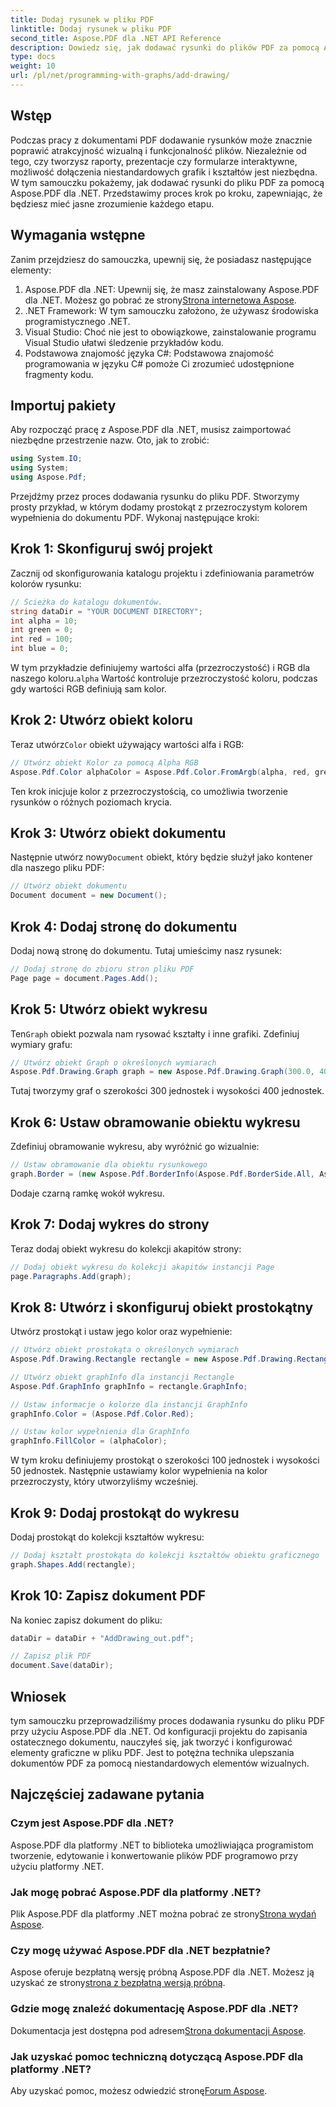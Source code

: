 ```yaml
---
title: Dodaj rysunek w pliku PDF
linktitle: Dodaj rysunek w pliku PDF
second_title: Aspose.PDF dla .NET API Reference
description: Dowiedz się, jak dodawać rysunki do plików PDF za pomocą Aspose.PDF dla .NET. Ten przewodnik krok po kroku obejmuje ustawienia kolorów, dodawanie kształtów i zapisywanie pliku PDF.
type: docs
weight: 10
url: /pl/net/programming-with-graphs/add-drawing/
---
```

## Wstęp

Podczas pracy z dokumentami PDF dodawanie rysunków może znacznie poprawić atrakcyjność wizualną i funkcjonalność plików. Niezależnie od tego, czy tworzysz raporty, prezentacje czy formularze interaktywne, możliwość dołączenia niestandardowych grafik i kształtów jest niezbędna. W tym samouczku pokażemy, jak dodawać rysunki do pliku PDF za pomocą Aspose.PDF dla .NET. Przedstawimy proces krok po kroku, zapewniając, że będziesz mieć jasne zrozumienie każdego etapu.

## Wymagania wstępne

Zanim przejdziesz do samouczka, upewnij się, że posiadasz następujące elementy:

1.  Aspose.PDF dla .NET: Upewnij się, że masz zainstalowany Aspose.PDF dla .NET. Możesz go pobrać ze strony[Strona internetowa Aspose](https://releases.aspose.com/pdf/net/).
2. .NET Framework: W tym samouczku założono, że używasz środowiska programistycznego .NET.
3. Visual Studio: Choć nie jest to obowiązkowe, zainstalowanie programu Visual Studio ułatwi śledzenie przykładów kodu.
4. Podstawowa znajomość języka C#: Podstawowa znajomość programowania w języku C# pomoże Ci zrozumieć udostępnione fragmenty kodu.

## Importuj pakiety

Aby rozpocząć pracę z Aspose.PDF dla .NET, musisz zaimportować niezbędne przestrzenie nazw. Oto, jak to zrobić:

```csharp
using System.IO;
using System;
using Aspose.Pdf;
```

Przejdźmy przez proces dodawania rysunku do pliku PDF. Stworzymy prosty przykład, w którym dodamy prostokąt z przezroczystym kolorem wypełnienia do dokumentu PDF. Wykonaj następujące kroki:

## Krok 1: Skonfiguruj swój projekt

Zacznij od skonfigurowania katalogu projektu i zdefiniowania parametrów kolorów rysunku:

```csharp
// Ścieżka do katalogu dokumentów.
string dataDir = "YOUR DOCUMENT DIRECTORY";
int alpha = 10;
int green = 0;
int red = 100;
int blue = 0;
```

 W tym przykładzie definiujemy wartości alfa (przezroczystość) i RGB dla naszego koloru.`alpha` Wartość kontroluje przezroczystość koloru, podczas gdy wartości RGB definiują sam kolor.

## Krok 2: Utwórz obiekt koloru

 Teraz utwórz`Color` obiekt używający wartości alfa i RGB:

```csharp
// Utwórz obiekt Kolor za pomocą Alpha RGB
Aspose.Pdf.Color alphaColor = Aspose.Pdf.Color.FromArgb(alpha, red, green, blue); // Zapewnij kanał alfa
```

Ten krok inicjuje kolor z przezroczystością, co umożliwia tworzenie rysunków o różnych poziomach krycia.

## Krok 3: Utwórz obiekt dokumentu

 Następnie utwórz nowy`Document` obiekt, który będzie służył jako kontener dla naszego pliku PDF:

```csharp
// Utwórz obiekt dokumentu
Document document = new Document();
```

## Krok 4: Dodaj stronę do dokumentu

Dodaj nową stronę do dokumentu. Tutaj umieścimy nasz rysunek:

```csharp
// Dodaj stronę do zbioru stron pliku PDF
Page page = document.Pages.Add();
```

## Krok 5: Utwórz obiekt wykresu

 Ten`Graph` obiekt pozwala nam rysować kształty i inne grafiki. Zdefiniuj wymiary grafu:

```csharp
// Utwórz obiekt Graph o określonych wymiarach
Aspose.Pdf.Drawing.Graph graph = new Aspose.Pdf.Drawing.Graph(300.0, 400.0);
```

Tutaj tworzymy graf o szerokości 300 jednostek i wysokości 400 jednostek.

## Krok 6: Ustaw obramowanie obiektu wykresu

Zdefiniuj obramowanie wykresu, aby wyróżnić go wizualnie:

```csharp
// Ustaw obramowanie dla obiektu rysunkowego
graph.Border = (new Aspose.Pdf.BorderInfo(Aspose.Pdf.BorderSide.All, Aspose.Pdf.Color.Black));
```

Dodaje czarną ramkę wokół wykresu.

## Krok 7: Dodaj wykres do strony

Teraz dodaj obiekt wykresu do kolekcji akapitów strony:

```csharp
// Dodaj obiekt wykresu do kolekcji akapitów instancji Page
page.Paragraphs.Add(graph);
```

## Krok 8: Utwórz i skonfiguruj obiekt prostokątny

Utwórz prostokąt i ustaw jego kolor oraz wypełnienie:

```csharp
// Utwórz obiekt prostokąta o określonych wymiarach
Aspose.Pdf.Drawing.Rectangle rectangle = new Aspose.Pdf.Drawing.Rectangle(0, 0, 100, 50);

// Utwórz obiekt graphInfo dla instancji Rectangle
Aspose.Pdf.GraphInfo graphInfo = rectangle.GraphInfo;

// Ustaw informacje o kolorze dla instancji GraphInfo
graphInfo.Color = (Aspose.Pdf.Color.Red);

// Ustaw kolor wypełnienia dla GraphInfo
graphInfo.FillColor = (alphaColor);
```

W tym kroku definiujemy prostokąt o szerokości 100 jednostek i wysokości 50 jednostek. Następnie ustawiamy kolor wypełnienia na kolor przezroczysty, który utworzyliśmy wcześniej.

## Krok 9: Dodaj prostokąt do wykresu

Dodaj prostokąt do kolekcji kształtów wykresu:

```csharp
// Dodaj kształt prostokąta do kolekcji kształtów obiektu graficznego
graph.Shapes.Add(rectangle);
```

## Krok 10: Zapisz dokument PDF

Na koniec zapisz dokument do pliku:

```csharp
dataDir = dataDir + "AddDrawing_out.pdf";

// Zapisz plik PDF
document.Save(dataDir);
```

## Wniosek

tym samouczku przeprowadziliśmy proces dodawania rysunku do pliku PDF przy użyciu Aspose.PDF dla .NET. Od konfiguracji projektu do zapisania ostatecznego dokumentu, nauczyłeś się, jak tworzyć i konfigurować elementy graficzne w pliku PDF. Jest to potężna technika ulepszania dokumentów PDF za pomocą niestandardowych elementów wizualnych.

## Najczęściej zadawane pytania

### Czym jest Aspose.PDF dla .NET?

Aspose.PDF dla platformy .NET to biblioteka umożliwiająca programistom tworzenie, edytowanie i konwertowanie plików PDF programowo przy użyciu platformy .NET.

### Jak mogę pobrać Aspose.PDF dla platformy .NET?

 Plik Aspose.PDF dla platformy .NET można pobrać ze strony[Strona wydań Aspose](https://releases.aspose.com/pdf/net/).

### Czy mogę używać Aspose.PDF dla .NET bezpłatnie?

 Aspose oferuje bezpłatną wersję próbną Aspose.PDF dla .NET. Możesz ją uzyskać ze strony[strona z bezpłatną wersją próbną](https://releases.aspose.com/).

### Gdzie mogę znaleźć dokumentację Aspose.PDF dla .NET?

 Dokumentacja jest dostępna pod adresem[Strona dokumentacji Aspose](https://reference.aspose.com/pdf/net/).

### Jak uzyskać pomoc techniczną dotyczącą Aspose.PDF dla platformy .NET?

 Aby uzyskać pomoc, możesz odwiedzić stronę[Forum Aspose](https://forum.aspose.com/c/pdf/10).